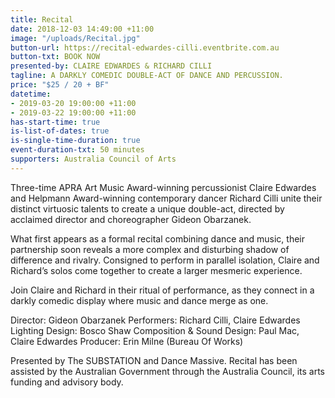 ```yaml
---
title: Recital
date: 2018-12-03 14:49:00 +11:00
image: "/uploads/Recital.jpg"
button-url: https://recital-edwardes-cilli.eventbrite.com.au
button-txt: BOOK NOW
presented-by: CLAIRE EDWARDES & RICHARD CILLI
tagline: A DARKLY COMEDIC DOUBLE-ACT OF DANCE AND PERCUSSION.
price: "$25 / 20 + BF"
datetime:
- 2019-03-20 19:00:00 +11:00
- 2019-03-22 19:00:00 +11:00
has-start-time: true
is-list-of-dates: true
is-single-time-duration: true
event-duration-txt: 50 minutes
supporters: Australia Council of Arts
---
```


Three-time APRA Art Music Award-winning percussionist Claire Edwardes and Helpmann Award-winning contemporary dancer Richard Cilli unite their distinct virtuosic talents to create a unique double-act, directed by acclaimed director and choreographer Gideon Obarzanek.

What first appears as a formal recital combining dance and music, their partnership soon reveals a more complex and disturbing shadow of difference and rivalry. Consigned to perform in parallel isolation, Claire and Richard’s solos come together to create a larger mesmeric experience.

Join Claire and Richard in their ritual of performance, as they connect in a darkly comedic display where music and dance merge as one.

Director: Gideon Obarzanek
Performers: Richard Cilli, Claire Edwardes
Lighting Design: Bosco Shaw
Composition & Sound Design: Paul Mac, Claire Edwardes
Producer: Erin Milne (Bureau Of Works)


Presented by The SUBSTATION and Dance Massive. 
Recital has been assisted by the Australian Government through the Australia Council, its arts funding and advisory body.
